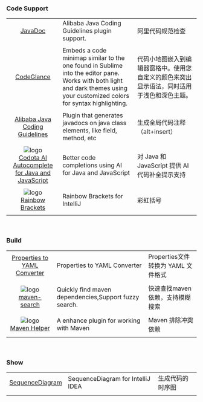 


###  Code Support
||||
| :----: | :---- | :---- |
|![]() <br> [JavaDoc](https://plugins.jetbrains.com/plugin/7157-javadoc) | Alibaba Java Coding Guidelines plugin support. | 阿里代码规范检查 |
|||||
|![]() <br> [CodeGlance](https://plugins.jetbrains.com/plugin/7275-codeglance) | Embeds a code minimap similar to the one found in Sublime into the editor pane. Works with both light and dark themes using your customized colors for syntax highlighting. | 代码小地图嵌入到编辑器窗格中。使用您自定义的颜色来突出显示语法，同时适用于浅色和深色主题。 |
|||||
|![]() <br> [Alibaba Java Coding Guidelines](https://plugins.jetbrains.com/plugin/10046-alibaba-java-coding-guidelines) | Plugin that generates javadocs on java class elements, like field, method, etc | 生成全局代码注释（alt+insert） |
|||||
|![logo](https://plugins.jetbrains.com/files/7638/140894/icon/pluginIcon.svg) <br> [Codota AI Autocomplete for Java and JavaScript](https://plugins.jetbrains.com/plugin/7638-codota-ai-autocomplete-for-java-and-javascript) | Better code completions using AI for Java and JavaScript | 对 Java 和 JavaScript 提供 AI 代码补全提示支持 |
|||||
|![logo](https://plugins.jetbrains.com/files/10080/134110/icon/pluginIcon.svg) <br> [Rainbow Brackets](https://plugins.jetbrains.com/plugin/10080-rainbow-brackets) | Rainbow Brackets for IntelliJ | 彩虹括号 |
|||||

<br>

### Build
||||
| :----: | :---- | :---- |
|![]() <br> [Properties to YAML Converter](https://plugins.jetbrains.com/plugin/8000-properties-to-yaml-converter/reviews) | Properties to YAML Converter | Properties文件转换为 YAML 文件格式 |
|||||
|![logo](https://plugins.jetbrains.com/files/17170/125578/icon/pluginIcon.svg) <br> [maven-search](https://plugins.jetbrains.com/plugin/17170-maven-search) | Quickly find maven dependencies,Support fuzzy search. | 快速查找maven依赖，支持模糊搜索 |
|||||
|![logo](https://plugins.jetbrains.com/files/7179/143853/icon/pluginIcon.svg) <br> [Maven Helper](https://plugins.jetbrains.com/plugin/7179-maven-helper) | A enhance plugin for working with Maven | Maven 排除冲突依赖 |
|||||


<br>

###  Show
||||
| :----: | :---- | :---- |
|![]() <br> [SequenceDiagram](https://plugins.jetbrains.com/plugin/8286-sequencediagram) | SequenceDiagram for IntelliJ IDEA | 生成代码的时序图 |
|||||

